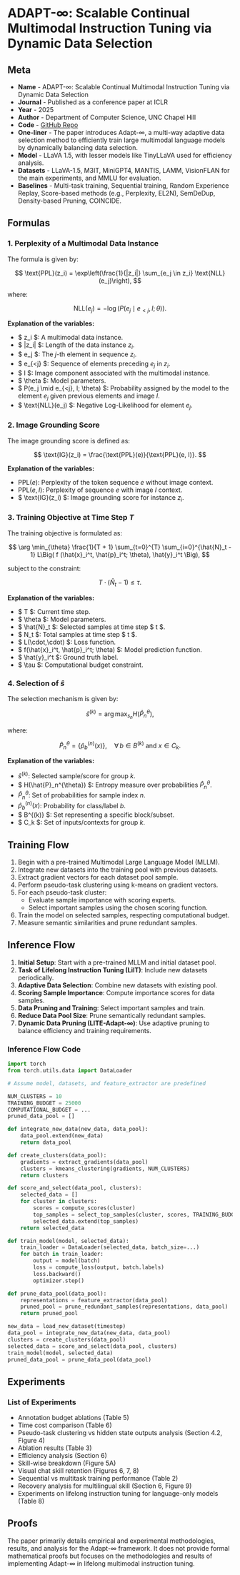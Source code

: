 # ADAPT-∞: Scalable Continual Multimodal Instruction Tuning via Dynamic Data Selection

## Meta

* **Name** - ADAPT-∞: Scalable Continual Multimodal Instruction Tuning via Dynamic Data Selection
* **Journal** - Published as a conference paper at ICLR
* **Year** - 2025
* **Author** - Department of Computer Science, UNC Chapel Hill
* **Code** - [GitHub Repo](https://github.com/adymaharana/adapt-inf)
* **One-liner** - The paper introduces Adapt-∞, a multi-way adaptive data selection method to efficiently train large multimodal language models by dynamically balancing data selection.
* **Model** - LLaVA 1.5, with lesser models like TinyLLaVA used for efficiency analysis.
* **Datasets** - LLaVA-1.5, M3IT, MiniGPT4, MANTIS, LAMM, VisionFLAN for the main experiments, and MMLU for evaluation.
* **Baselines** - Multi-task training, Sequential training, Random Experience Replay, Score-based methods (e.g., Perplexity, EL2N), SemDeDup, Density-based Pruning, COINCIDE.

## Formulas

### 1. Perplexity of a Multimodal Data Instance

The formula is given by:

$$
\text{PPL}(z_i) = \exp\left(\frac{1}{|z_i|} \sum_{e_j \in z_i} \text{NLL}(e_j)\right),
$$

where:

$$
\text{NLL}(e_j) = -\log\bigl(P(e_j \mid e_{<j}, I; \theta)\bigr).
$$

**Explanation of the variables:**

- $ z_i $: A multimodal data instance.
- $ |z_i| $: Length of the data instance $z_i$.
- $ e_j $: The $j$-th element in sequence $z_i$.
- $ e_{<j} $: Sequence of elements preceding $e_j$ in $z_i$.
- $ I $: Image component associated with the multimodal instance.
- $ \theta $: Model parameters.
- $ P(e_j \mid e_{<j}, I; \theta) $: Probability assigned by the model to the element $e_j$ given previous elements and image $I$.
- $ \text{NLL}(e_j) $: Negative Log-Likelihood for element $e_j$.

### 2. Image Grounding Score

The image grounding score is defined as:

$$
\text{IG}(z_i) = \frac{\text{PPL}(e)}{\text{PPL}(e, I)}.
$$

**Explanation of the variables:**

- $\text{PPL}(e)$: Perplexity of the token sequence $e$ without image context.
- $\text{PPL}(e, I)$: Perplexity of sequence $e$ with image $I$ context.
- $ \text{IG}(z_i) $: Image grounding score for instance $z_i$.

### 3. Training Objective at Time Step $T$

The training objective is formulated as:

$$
\arg \min_{\theta} \frac{1}{T + 1} \sum_{t=0}^{T} \sum_{i=0}^{\hat{N}_t - 1} L\Big( f (\hat{x}_i^t, \hat{p}_i^t; \theta), \hat{y}_i^t \Big),
$$

subject to the constraint:

$$
T \cdot (\hat{N}_t - 1) \leq \tau.
$$

**Explanation of the variables:**

- $ T $: Current time step.
- $ \theta $: Model parameters.
- $ \hat{N}_t $: Selected samples at time step $ t $.
- $ N_t $: Total samples at time step $ t $.
- $ L(\cdot,\cdot) $: Loss function.
- $ f(\hat{x}_i^t, \hat{p}_i^t; \theta) $: Model prediction function.
- $ \hat{y}_i^t $: Ground truth label.
- $ \tau $: Computational budget constraint.

### 4. Selection of $\hat{s}$

The selection mechanism is given by:

$$
\hat{s}^{(k)} = \arg \max_{s_n} H \Big( \hat{P}_n^{\theta} \Big),
$$

where:

$$
\hat{P}_n^{\theta} = \big\{ \hat{p}_b^{(n)}(x) \big\}, \quad \forall\, b \in B^{(k)} \text{ and } x \in C_k.
$$

**Explanation of the variables:**

- $\hat{s}^{(k)}$: Selected sample/score for group $k$.
- $ H(\hat{P}_n^{\theta}) $: Entropy measure over probabilities $\hat{P}_n^{\theta}$.
- $\hat{P}_n^{\theta}$: Set of probabilities for sample index $n$.
- $\hat{p}_b^{(n)}(x)$: Probability for class/label $b$.
- $ B^{(k)} $: Set representing a specific block/subset.
- $ C_k $: Set of inputs/contexts for group $k$.

## Training Flow

1. Begin with a pre-trained Multimodal Large Language Model (MLLM).
2. Integrate new datasets into the training pool with previous datasets.
3. Extract gradient vectors for each dataset pool sample.
4. Perform pseudo-task clustering using k-means on gradient vectors.
5. For each pseudo-task cluster:
   - Evaluate sample importance with scoring experts.
   - Select important samples using the chosen scoring function.
6. Train the model on selected samples, respecting computational budget.
7. Measure semantic similarities and prune redundant samples.

## Inference Flow

1. **Initial Setup**: Start with a pre-trained MLLM and initial dataset pool.
2. **Task of Lifelong Instruction Tuning (LiIT)**: Include new datasets periodically.
3. **Adaptive Data Selection**: Combine new datasets with existing pool.
4. **Scoring Sample Importance**: Compute importance scores for data samples.
5. **Data Pruning and Training**: Select important samples and train.
6. **Reduce Data Pool Size**: Prune semantically redundant samples.
7. **Dynamic Data Pruning (LITE-Adapt-∞)**: Use adaptive pruning to balance efficiency and training requirements.

### Inference Flow Code

```python
import torch
from torch.utils.data import DataLoader

# Assume model, datasets, and feature_extractor are predefined

NUM_CLUSTERS = 10
TRAINING_BUDGET = 25000
COMPUTATIONAL_BUDGET = ...
pruned_data_pool = []

def integrate_new_data(new_data, data_pool):
    data_pool.extend(new_data)
    return data_pool

def create_clusters(data_pool):
    gradients = extract_gradients(data_pool)
    clusters = kmeans_clustering(gradients, NUM_CLUSTERS)
    return clusters

def score_and_select(data_pool, clusters):
    selected_data = []
    for cluster in clusters:
        scores = compute_scores(cluster)
        top_samples = select_top_samples(cluster, scores, TRAINING_BUDGET/NUM_CLUSTERS)
        selected_data.extend(top_samples)
    return selected_data

def train_model(model, selected_data):
    train_loader = DataLoader(selected_data, batch_size=...)
    for batch in train_loader:
        output = model(batch)
        loss = compute_loss(output, batch.labels)
        loss.backward()
        optimizer.step()

def prune_data_pool(data_pool):
    representations = feature_extractor(data_pool)
    pruned_pool = prune_redundant_samples(representations, data_pool)
    return pruned_pool

new_data = load_new_dataset(timestep)
data_pool = integrate_new_data(new_data, data_pool)
clusters = create_clusters(data_pool)
selected_data = score_and_select(data_pool, clusters)
train_model(model, selected_data)
pruned_data_pool = prune_data_pool(data_pool)
```

## Experiments

### List of Experiments

* Annotation budget ablations (Table 5)
* Time cost comparison (Table 6)
* Pseudo-task clustering vs hidden state outputs analysis (Section 4.2, Figure 4)
* Ablation results (Table 3)
* Efficiency analysis (Section 6)
* Skill-wise breakdown (Figure 5A)
* Visual chat skill retention (Figures 6, 7, 8)
* Sequential vs multitask training performance (Table 2)
* Recovery analysis for multilingual skill (Section 6, Figure 9)
* Experiments on lifelong instruction tuning for language-only models (Table 8)

## Proofs

The paper primarily details empirical and experimental methodologies, results, and analysis for the Adapt-∞ framework. It does not provide formal mathematical proofs but focuses on the methodologies and results of implementing Adapt-∞ in lifelong multimodal instruction tuning.